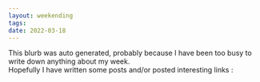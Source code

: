 ```yaml
---
layout: weekending
tags: 
date: 2022-03-18
---
```


This blurb was auto generated, probably because I have been too busy to write down anything about my week.  
Hopefully I have written some posts and/or posted interesting links :